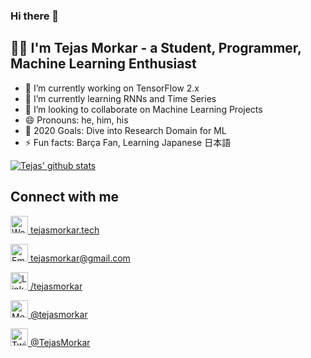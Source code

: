 ### Hi there 👋

## 👦🏼 I'm Tejas Morkar - a Student, Programmer, Machine Learning Enthusiast

- 🔭 I’m currently working on TensorFlow 2.x
- 🌱 I’m currently learning RNNs and Time Series
- 👯 I’m looking to collaborate on Machine Learning Projects
- 😄 Pronouns: he, him, his
- 🥅 2020 Goals: Dive into Research Domain for ML
- ⚡ Fun facts: Barça Fan, Learning Japanese 日本語

[![Tejas' github stats](https://github-readme-stats.vercel.app/api?username=tejasmorkar&show_icons=true)](https://github.com/anuraghazra/github-readme-stats)

## Connect with me

[<img width=28 height=28 src='https://github.com/tejasmorkar/tejasmorkar/blob/master/assets/web.png' alt='Website' title='Website'> tejasmorkar.tech](https://tejasmorkar.tech)

[<img width=28 height=28 src='https://github.com/tejasmorkar/tejasmorkar/blob/master/assets/gmail.png' alt='Email' title='Email'> tejasmorkar@gmail.com](mailto:tejasmorkar@gmail.com)

[<img width=28 height=28 src='https://github.com/tejasmorkar/tejasmorkar/blob/master/assets/linkedin.png' alt='LinkedIn' title='LinkedIn'> /tejasmorkar](https://linkedin.com/in/tejasmorkar)

[<img width=28 height=28 src='https://github.com/tejasmorkar/tejasmorkar/blob/master/assets/medium.png' alt='Medium' title='Medium'> @tejasmorkar](https://medium.com/@tejasmorkar)

[<img width=28 height=28 src='https://github.com/tejasmorkar/tejasmorkar/blob/master/assets/twitter.png' alt='Twitter' title='Twitter'> @TejasMorkar](https://twitter.com/TejasMorkar)
